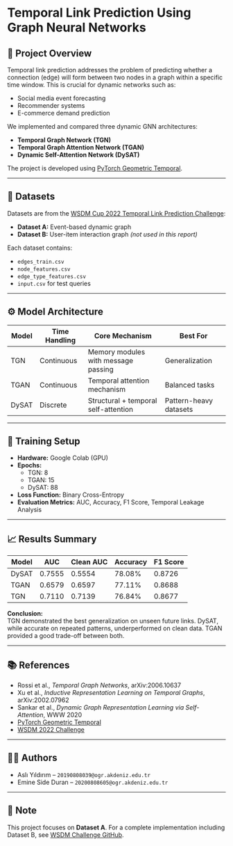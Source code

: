 # Temporal Link Prediction Using Graph Neural Networks

## 📌 Project Overview

Temporal link prediction addresses the problem of predicting whether a connection (edge) will form between two nodes in a graph within a specific time window. This is crucial for dynamic networks such as:

- Social media event forecasting
- Recommender systems
- E-commerce demand prediction

We implemented and compared three dynamic GNN architectures:

- **Temporal Graph Network (TGN)**
- **Temporal Graph Attention Network (TGAN)**
- **Dynamic Self-Attention Network (DySAT)**

The project is developed using [PyTorch Geometric Temporal](https://github.com/benedekrozemberczki/pytorch_geometric_temporal).

---

## 📂 Datasets

Datasets are from the [WSDM Cup 2022 Temporal Link Prediction Challenge](https://github.com/dglai/WSDM2022-Challenge):

- **Dataset A:** Event-based dynamic graph
- **Dataset B:** User-item interaction graph *(not used in this report)*

Each dataset contains:
- `edges_train.csv`
- `node_features.csv`
- `edge_type_features.csv`
- `input.csv` for test queries

---

## ⚙️ Model Architecture

| Model | Time Handling | Core Mechanism | Best For |
|-------|----------------|----------------|----------|
| TGN   | Continuous     | Memory modules with message passing | Generalization |
| TGAN  | Continuous     | Temporal attention mechanism        | Balanced tasks |
| DySAT | Discrete       | Structural + temporal self-attention | Pattern-heavy datasets |

---

## 🧪 Training Setup

- **Hardware:** Google Colab (GPU)
- **Epochs:**
  - TGN: 8
  - TGAN: 15
  - DySAT: 88
- **Loss Function:** Binary Cross-Entropy
- **Evaluation Metrics:** AUC, Accuracy, F1 Score, Temporal Leakage Analysis

---

## 📈 Results Summary

| Model | AUC | Clean AUC | Accuracy | F1 Score |
|-------|-----|-----------|----------|----------|
| DySAT | 0.7555 | 0.5554 | 78.08% | 0.8726 |
| TGAN  | 0.6579 | 0.6597 | 77.11% | 0.8688 |
| TGN   | 0.7110 | 0.7139 | 76.84% | 0.8677 |

**Conclusion:**  
TGN demonstrated the best generalization on unseen future links. DySAT, while accurate on repeated patterns, underperformed on clean data. TGAN provided a good trade-off between both.

---

## 📚 References

- Rossi et al., *Temporal Graph Networks*, arXiv:2006.10637
- Xu et al., *Inductive Representation Learning on Temporal Graphs*, arXiv:2002.07962
- Sankar et al., *Dynamic Graph Representation Learning via Self-Attention*, WWW 2020
- [PyTorch Geometric Temporal](https://github.com/benedekrozemberczki/pytorch_geometric_temporal)
- [WSDM 2022 Challenge](https://github.com/dglai/WSDM2022-Challenge)

---

## 👩‍💻 Authors

- Aslı Yıldırım – `20190808039@ogr.akdeniz.edu.tr`
- Emine Side Duran – `20200808605@ogr.akdeniz.edu.tr`

---

## 📌 Note

This project focuses on **Dataset A**. For a complete implementation including Dataset B, see [WSDM Challenge GitHub](https://github.com/dglai/WSDM2022-Challenge).
